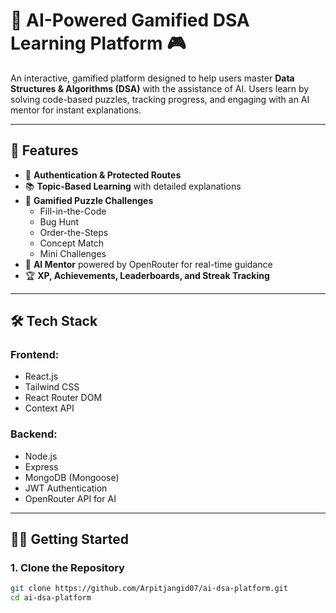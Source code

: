 # 🧠 AI-Powered Gamified DSA Learning Platform 🎮

An interactive, gamified platform designed to help users master **Data Structures & Algorithms (DSA)** with the assistance of AI. Users learn by solving code-based puzzles, tracking progress, and engaging with an AI mentor for instant explanations.

---

## 🚀 Features

- 🔐 **Authentication & Protected Routes**
- 📚 **Topic-Based Learning** with detailed explanations
- 🧩 **Gamified Puzzle Challenges**  
  - Fill-in-the-Code  
  - Bug Hunt  
  - Order-the-Steps  
  - Concept Match  
  - Mini Challenges  
- 🤖 **AI Mentor** powered by OpenRouter for real-time guidance
- 🏆 **XP, Achievements, Leaderboards, and Streak Tracking**

---

## 🛠️ Tech Stack

### Frontend:
- React.js
- Tailwind CSS
- React Router DOM
- Context API

### Backend:
- Node.js
- Express
- MongoDB (Mongoose)
- JWT Authentication
- OpenRouter API for AI

---



## 🧑‍💻 Getting Started

### 1. Clone the Repository

```bash
git clone https://github.com/Arpitjangid07/ai-dsa-platform.git
cd ai-dsa-platform
